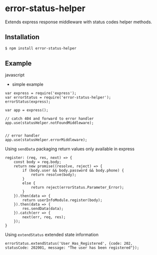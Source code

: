 # error-status-helper
Extends express response middleware with status codes helper methods.


Installation
------------
``` bash
$ npm install error-status-helper
```


Example
-------

javascript

* simple example

```
var express = require('express');
var errorStatus = require('error-status-helper');
errorStatus(express);

var app = express();

// catch 404 and forward to error handler
app.use(statusHelper.notFoundMiddleware);


// error handler
app.use(statusHelper.errorMiddleware);

```

Using `sendData` packaging return values only available in express
```
register: (req, res, next) => {
    const body = req.body;
    return new promise((resolve, reject) => {
        if (body.user && body.password && body.phone) {
            return resolve(body);
        }
        else {
            return reject(errorStatus.Parameter_Error);
        }
    }).then(data => {
        return userInfoModule.register(body);
    }).then(data => {
        res.sendData(data);
    }).catch(err => {
        next(err, req, res);
    });
}
```

Using `extendStatus` extended state information
```
errorStatus.extendStatus('User_Has_Registered', {code: 202, statusCode: 202001, message: "The user has been registered"});
```
